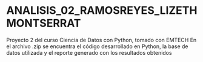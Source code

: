 # ANALISIS_02_RAMOSREYES_LIZETHMONTSERRAT
Proyecto 2 del curso Ciencia de Datos con Python, tomado con EMTECH
En el archivo .zip se encuentra el código desarrollado en Python, la base de datos utilizada y el reporte generado con los resultados obtenidos
